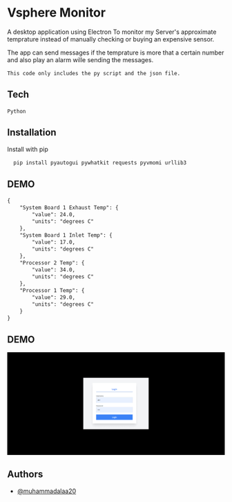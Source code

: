 
# Vsphere Monitor

A desktop application using Electron To monitor my Server's approximate temprature instead of manually checking or buying an expensive sensor.

The app can send messages if the temprature is more that a certain number and also play an alarm wille sending the messages.

```
This code only includes the py script and the json file.
```


## Tech

```
Python
```

## Installation

Install with pip

```bash
  pip install pyautogui pywhatkit requests pyvmomi urllib3
```
    
## DEMO

```
{
    "System Board 1 Exhaust Temp": {
        "value": 24.0,
        "units": "degrees C"
    },
    "System Board 1 Inlet Temp": {
        "value": 17.0,
        "units": "degrees C"
    },
    "Processor 2 Temp": {
        "value": 34.0,
        "units": "degrees C"
    },
    "Processor 1 Temp": {
        "value": 29.0,
        "units": "degrees C"
    }
}
```

## DEMO

![App Demo](https://github.com/muhammadalaa20/DailyReports/blob/main/dailyreports.gif)

## Authors

- [@muhammadalaa20](https://github.com/muhammadalaa20)
